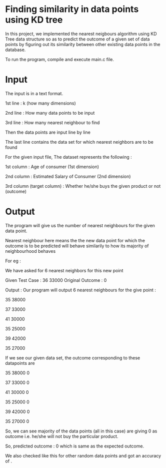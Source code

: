 # Finding similarity in data points using KD tree

In this project, we implemented the nearest neigbours algorithm using KD Tree data structure so as to predict the outcome of a given set of data points by figuring out its similarity between other existing data points in the database.


To run the program,
compile and execute main.c file.

# Input

The input is in a text format.

1st line : k (how many dimensions)

2nd line : How many data points to be input

3rd line : How many nearest neighbour to find


Then the data points are input line by line

The last line contains the data set for which nearest neighbors are to be found


For the given input file,
The dataset represents the following : 

1st column : Age of consumer                 (1st dimension)

2nd column : Estimated Salary of Consumer    (2nd dimension)

3rd column (target column) : Whether he/she buys the given product or not (outcome)


# Output

The program will give us the number of nearest neighbours for the given data point.

Nearest neighbour here means the the new data point for which the outcome is to be predicted will behave similarily to how its majority of neighbourhood behaves 


For eg : 

We have asked for 6 nearest neighbors for this new point

Given Test Case : 36 33000                      Original Outcome : 0


Output : Our program will output 6 nearest neighbours for the give point :

35 38000 

37 33000 

41 30000 

35 25000 

39 42000 

35 27000


If we see our given data set, the outcome corresponding to these datapoints are 

35 38000 0

37 33000 0

41 30000 0

35 25000 0

39 42000 0

35 27000 0


So, we can see majority of the data points (all in this case) are giving 0 as outcome i.e. he/she will not buy the particular product.

So, predicted outcome : 0 which is same as the expected outcome.


We also checked like this for other random data points and got an accuracy of  .




